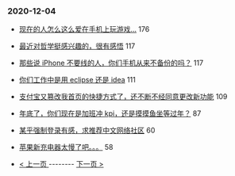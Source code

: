 ### 2020-12-04 
- [现在的人怎么这么爱在手机上玩游戏...](https://www.v2ex.com/t/731962) 176
- [最近对哲学挺感兴趣的，很有感悟](https://www.v2ex.com/t/731932) 117
- [那些说 iPhone 不要线的人，你们手机从来不备份的吗？](https://www.v2ex.com/t/732098) 117
- [你们工作中是用 eclipse 还是 idea](https://www.v2ex.com/t/731967) 111
- [支付宝又篡改我首页的快捷方式了，还不断不经同意更改新功能](https://www.v2ex.com/t/732044) 109
- [年底了，你们现在是加班冲 kpi，还是摸摸鱼坐等过年？](https://www.v2ex.com/t/731968) 87
- [某乎强制登录有感，求推荐中文网络社区](https://www.v2ex.com/t/731954) 60
- [苹果新充电器太慢了吧。。。](https://www.v2ex.com/t/731977) 58 

- [ < 上一页 ](https://github.com/able8/v2ex-hot-record/blob/master/2020-12-03.md) -------- [ 下一页 > ](https://github.com/able8/v2ex-hot-record/blob/master/2020-12-05.md)